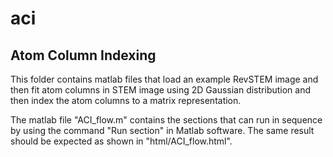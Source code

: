 aci
===

Atom Column Indexing
---------------------------

This folder contains matlab files that load an example RevSTEM image and then fit atom columns in STEM image using 2D Gaussian distribution and then index the atom columns to a matrix representation.

The matlab file "ACI_flow.m" contains the sections that can run in sequence by using the command "Run section" in Matlab software. The same result should be expected as shown in "html/ACI_flow.html".

